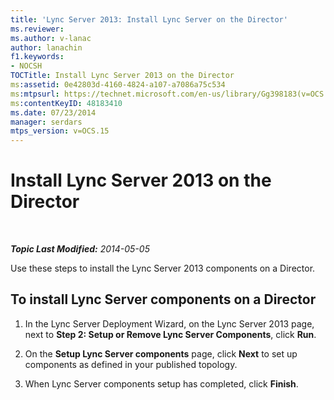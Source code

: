 ```yaml
---
title: 'Lync Server 2013: Install Lync Server on the Director'
ms.reviewer: 
ms.author: v-lanac
author: lanachin
f1.keywords:
- NOCSH
TOCTitle: Install Lync Server 2013 on the Director
ms:assetid: 0e42803d-4160-4824-a107-a7086a75c534
ms:mtpsurl: https://technet.microsoft.com/en-us/library/Gg398183(v=OCS.15)
ms:contentKeyID: 48183410
ms.date: 07/23/2014
manager: serdars
mtps_version: v=OCS.15
---
```


<div data-xmlns="http://www.w3.org/1999/xhtml">

<div class="topic" data-xmlns="http://www.w3.org/1999/xhtml" data-msxsl="urn:schemas-microsoft-com:xslt" data-cs="https://msdn.microsoft.com/">

<div data-asp="https://msdn2.microsoft.com/asp">

# Install Lync Server 2013 on the Director

</div>

<div id="mainSection">

<div id="mainBody">

<span> </span>

_**Topic Last Modified:** 2014-05-05_

Use these steps to install the Lync Server 2013 components on a Director.

<div>

## To install Lync Server components on a Director

1.  In the Lync Server Deployment Wizard, on the Lync Server 2013 page, next to **Step 2: Setup or Remove Lync Server Components**, click **Run**.

2.  On the **Setup Lync Server components** page, click **Next** to set up components as defined in your published topology.

3.  When Lync Server components setup has completed, click **Finish**.

</div>

</div>

<span> </span>

</div>

</div>

</div>

